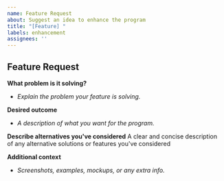 ```yaml
---
name: Feature Request
about: Suggest an idea to enhance the program
title: "[Feature] "
labels: enhancement
assignees: ''
---
```


## Feature Request


**What problem is it solving?**
- _Explain the problem your feature is solving._


**Desired outcome**
- _A description of what you want for the program._


**Describe alternatives you've considered**
A clear and concise description of any alternative solutions or features you've considered


**Additional context**
- _Screenshots, examples, mockups, or any extra info._
